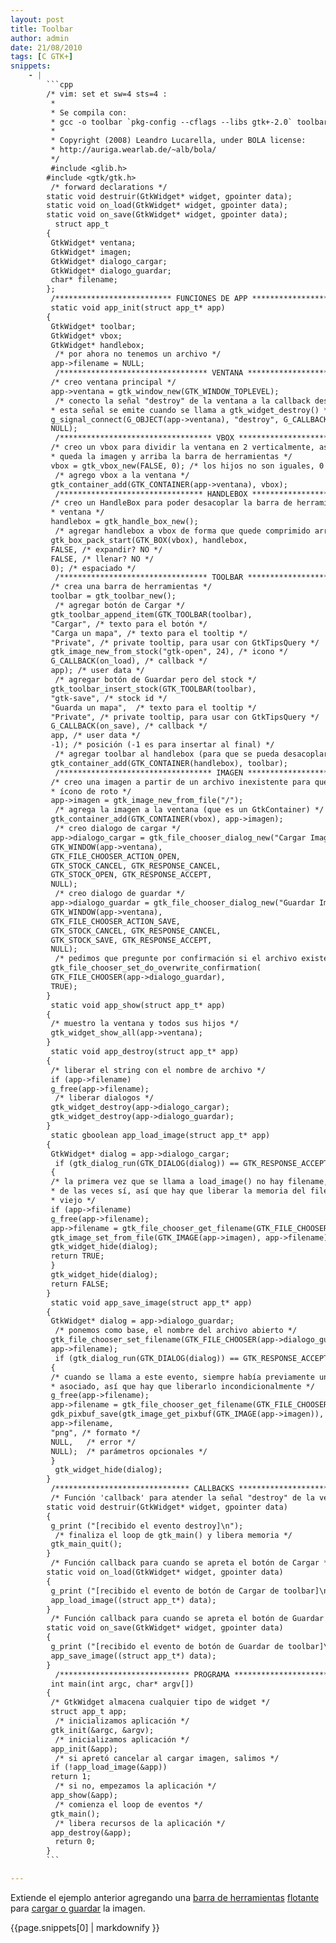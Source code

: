 ```yaml
---
layout: post
title: Toolbar
author: admin
date: 21/08/2010
tags: [C GTK+]
snippets: 
    - |
        ```cpp
        /* vim: set et sw=4 sts=4 :
         *
         * Se compila con:
         * gcc -o toolbar `pkg-config --cflags --libs gtk+-2.0` toolbar.c
         *
         * Copyright (2008) Leandro Lucarella, under BOLA license:
         * http://auriga.wearlab.de/~alb/bola/
         */
         #include <glib.h>
        #include <gtk/gtk.h>
         /* forward declarations */
        static void destruir(GtkWidget* widget, gpointer data);
        static void on_load(GtkWidget* widget, gpointer data);
        static void on_save(GtkWidget* widget, gpointer data);
          struct app_t
        {
         GtkWidget* ventana;
         GtkWidget* imagen;
         GtkWidget* dialogo_cargar;
         GtkWidget* dialogo_guardar;
         char* filename;
        };
         /************************** FUNCIONES DE APP ********************************/
         static void app_init(struct app_t* app)
        {
         GtkWidget* toolbar;
         GtkWidget* vbox;
         GtkWidget* handlebox;
          /* por ahora no tenemos un archivo */
         app->filename = NULL;
          /********************************* VENTANA *******************************/
         /* creo ventana principal */
         app->ventana = gtk_window_new(GTK_WINDOW_TOPLEVEL);
          /* conecto la señal "destroy" de la ventana a la callback destruir()
         * esta señal se emite cuando se llama a gtk_widget_destroy() */
         g_signal_connect(G_OBJECT(app->ventana), "destroy", G_CALLBACK(destruir),
         NULL);
          /********************************** VBOX *********************************/
         /* creo un vbox para dividir la ventana en 2 verticalmente, así abajo
         * queda la imagen y arriba la barra de herramientas */
         vbox = gtk_vbox_new(FALSE, 0); /* los hijos no son iguales, 0 espacio) */
          /* agrego vbox a la ventana */
         gtk_container_add(GTK_CONTAINER(app->ventana), vbox);
          /******************************** HANDLEBOX ******************************/
         /* creo un HandleBox para poder desacoplar la barra de herramientas de la
         * ventana */
         handlebox = gtk_handle_box_new();
          /* agregar handlebox a vbox de forma que quede comprimido arriba de todo */
         gtk_box_pack_start(GTK_BOX(vbox), handlebox,
         FALSE, /* expandir? NO */
         FALSE, /* llenar? NO */
         0); /* espaciado */
          /********************************* TOOLBAR *******************************/
         /* crea una barra de herramientas */
         toolbar = gtk_toolbar_new();
          /* agregar botón de Cargar */
         gtk_toolbar_append_item(GTK_TOOLBAR(toolbar),
         "Cargar", /* texto para el botón */
         "Carga un mapa", /* texto para el tooltip */
         "Private", /* private tooltip, para usar con GtkTipsQuery */
         gtk_image_new_from_stock("gtk-open", 24), /* icono */
         G_CALLBACK(on_load), /* callback */
         app); /* user data */
          /* agregar botón de Guardar pero del stock */
         gtk_toolbar_insert_stock(GTK_TOOLBAR(toolbar),
         "gtk-save", /* stock id */
         "Guarda un mapa",  /* texto para el tooltip */
         "Private", /* private tooltip, para usar con GtkTipsQuery */
         G_CALLBACK(on_save), /* callback */
         app, /* user data */
         -1); /* posición (-1 es para insertar al final) */
          /* agregar toolbar al handlebox (para que se pueda desacoplar) */
         gtk_container_add(GTK_CONTAINER(handlebox), toolbar);
          /********************************** IMAGEN *******************************/
         /* creo una imagen a partir de un archivo inexistente para que se muestre el
         * ícono de roto */
         app->imagen = gtk_image_new_from_file("/");
          /* agrega la imagen a la ventana (que es un GtkContainer) */
         gtk_container_add(GTK_CONTAINER(vbox), app->imagen);
          /* creo dialogo de cargar */
         app->dialogo_cargar = gtk_file_chooser_dialog_new("Cargar Imagen",
         GTK_WINDOW(app->ventana),
         GTK_FILE_CHOOSER_ACTION_OPEN,
         GTK_STOCK_CANCEL, GTK_RESPONSE_CANCEL,
         GTK_STOCK_OPEN, GTK_RESPONSE_ACCEPT,
         NULL);
          /* creo dialogo de guardar */
         app->dialogo_guardar = gtk_file_chooser_dialog_new("Guardar Imagen",
         GTK_WINDOW(app->ventana),
         GTK_FILE_CHOOSER_ACTION_SAVE,
         GTK_STOCK_CANCEL, GTK_RESPONSE_CANCEL,
         GTK_STOCK_SAVE, GTK_RESPONSE_ACCEPT,
         NULL);
          /* pedimos que pregunte por confirmación si el archivo existe */
         gtk_file_chooser_set_do_overwrite_confirmation(
         GTK_FILE_CHOOSER(app->dialogo_guardar),
         TRUE);
        }
         static void app_show(struct app_t* app)
        {
         /* muestro la ventana y todos sus hijos */
         gtk_widget_show_all(app->ventana);
        }
         static void app_destroy(struct app_t* app)
        {
         /* liberar el string con el nombre de archivo */
         if (app->filename)
         g_free(app->filename);
          /* liberar dialogos */
         gtk_widget_destroy(app->dialogo_cargar);
         gtk_widget_destroy(app->dialogo_guardar);
        }
         static gboolean app_load_image(struct app_t* app)
        {
         GtkWidget* dialog = app->dialogo_cargar;
          if (gtk_dialog_run(GTK_DIALOG(dialog)) == GTK_RESPONSE_ACCEPT)
         {
         /* la primera vez que se llama a load_image() no hay filename, el resto
         * de las veces sí, así que hay que liberar la memoria del filename
         * viejo */
         if (app->filename)
         g_free(app->filename);
         app->filename = gtk_file_chooser_get_filename(GTK_FILE_CHOOSER(dialog));
         gtk_image_set_from_file(GTK_IMAGE(app->imagen), app->filename);
         gtk_widget_hide(dialog);
         return TRUE;
         }
         gtk_widget_hide(dialog);
         return FALSE;
        }
         static void app_save_image(struct app_t* app)
        {
         GtkWidget* dialog = app->dialogo_guardar;
          /* ponemos como base, el nombre del archivo abierto */
         gtk_file_chooser_set_filename(GTK_FILE_CHOOSER(app->dialogo_guardar),
         app->filename);
          if (gtk_dialog_run(GTK_DIALOG(dialog)) == GTK_RESPONSE_ACCEPT)
         {
         /* cuando se llama a este evento, siempre había previamente un filename
         * asociado, así que hay que liberarlo incondicionalmente */
         g_free(app->filename);
         app->filename = gtk_file_chooser_get_filename(GTK_FILE_CHOOSER(dialog));
         gdk_pixbuf_save(gtk_image_get_pixbuf(GTK_IMAGE(app->imagen)),
         app->filename,
         "png", /* formato */
         NULL,   /* error */
         NULL);  /* parámetros opcionales */
         }
          gtk_widget_hide(dialog);
        }
         /****************************** CALLBACKS ***********************************/
         /* Función 'callback' para atender la señal "destroy" de la ventana. */
        static void destruir(GtkWidget* widget, gpointer data)
        {
         g_print ("[recibido el evento destroy]\n");
          /* finaliza el loop de gtk_main() y libera memoria */
         gtk_main_quit();
        }
         /* Función callback para cuando se apreta el botón de Cargar */
        static void on_load(GtkWidget* widget, gpointer data)
        {
         g_print ("[recibido el evento de botón de Cargar de toolbar]\n");
         app_load_image((struct app_t*) data);
        }
         /* Función callback para cuando se apreta el botón de Guardar */
        static void on_save(GtkWidget* widget, gpointer data)
        {
         g_print ("[recibido el evento de botón de Guardar de toolbar]\n");
         app_save_image((struct app_t*) data);
        }
          /***************************** PROGRAMA *************************************/
         int main(int argc, char* argv[])
        {
         /* GtkWidget almacena cualquier tipo de widget */
         struct app_t app;
          /* inicializamos aplicación */
         gtk_init(&argc, &argv);
          /* inicializamos aplicación */
         app_init(&app);
          /* si apretó cancelar al cargar imagen, salimos */
         if (!app_load_image(&app))
         return 1;
          /* si no, empezamos la aplicación */
         app_show(&app);
          /* comienza el loop de eventos */
         gtk_main();
          /* libera recursos de la aplicación */
         app_destroy(&app);
          return 0;
        }
        ```

---
```

<div class="entry-content">
						<p>Extiende el ejemplo anterior agregando una   		<a href="http://library.gnome.org/devel/gtk/stable/GtkToolbar.html">barra 		de herramientas</a> <a href="http://library.gnome.org/devel/gtk/stable/GtkHandleBox.html">flotante</a> para <a href="http://library.gnome.org/devel/gtk/stable/GtkFileChooser.html">cargar 		o guardar</a> la imagen.</p>
<div><div>{{page.snippets[0] | markdownify }}</div></div>
											</div>
